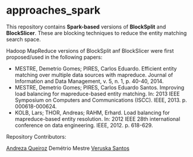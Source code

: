# approaches_spark

This repository contains **Spark-based** versions of **BlockSplit** and **BlockSlicer**. 
These are blocking techniques to reduce the entity matching search space.

Hadoop MapReduce versions of BlockSplit anf BlockSlicer were first proposed/used in the following papers:


- MESTRE, Demetrio Gomes; PIRES, Carlos Eduardo. Efficient entity matching over multiple data sources with mapreduce. Journal of Information and Data Management, v. 5, n. 1, p. 40-40, 2014.
- MESTRE, Demetrio Gomes; PIRES, Carlos Eduardo Santos. Improving load balancing for mapreduce-based entity matching. In: 2013 IEEE Symposium on Computers and Communications (ISCC). IEEE, 2013. p. 000618-000624.
- KOLB, Lars; THOR, Andreas; RAHM, Erhard. Load balancing for mapreduce-based entity resolution. In: 2012 IEEE 28th international conference on data engineering. IEEE, 2012. p. 618-629.


Repository Contributors:

[Andreza Queiroz](https://github.com/andrezaraquel)
Demétrio Mestre
[Veruska Santos](https://github.com/veruskasantos)



